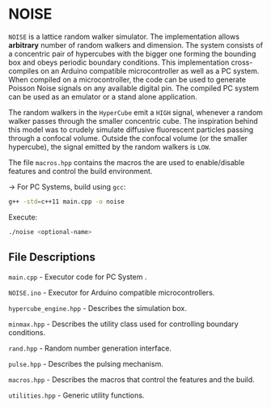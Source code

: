 # NOISE

`NOISE` is a lattice random walker simulator. The implementation allows **arbitrary** number of random walkers and dimension. The system consists of a concentric pair of hypercubes with the bigger one forming the bounding box and obeys periodic boundary conditions.  This implementation cross-compiles on an Arduino compatible microcontroller as well as a PC system. When compiled on a microcontroller, the code can be used to generate Poisson Noise signals on any available digital pin. The compiled PC system can be used as an emulator or a stand alone application.

The random walkers in the  `HyperCube` emit a `HIGH` signal, whenever a random walker passes through the smaller concentric cube. The inspiration behind this model was to crudely simulate diffusive fluorescent particles passing through a confocal volume. Outside the confocal volume (or the smaller hypercube), the signal emitted by the random walkers is `LOW`.



The file `macros.hpp` contains the macros the are used to enable/disable features and control the build environment.



→ For PC Systems, build using `gcc`:

```bash
g++ -std=c++11 main.cpp -o noise
```

Execute:

```bash
./noise <optional-name>
```





## File Descriptions

`main.cpp` - Executor code for PC System .

`NOISE.ino` - Executor for Arduino compatible microcontrollers.

`hypercube_engine.hpp` - Describes the simulation box.

`minmax.hpp` - Describes the utility class used for controlling boundary conditions.

`rand.hpp` - Random number generation interface.

`pulse.hpp` - Describes the pulsing mechanism.

`macros.hpp` - Describes the macros that control the features and the build.

`utilities.hpp` - Generic utility functions.
